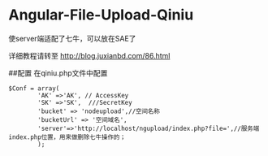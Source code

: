 # Angular-File-Upload-Qiniu
使server端适配了七牛，可以放在SAE了

详细教程请转至 
http://blog.juxianbd.com/86.html

##配置
在qiniu.php文件中配置

```javascipt
$Conf = array(
        'AK' =>'AK', // AccessKey
        'SK' =>'SK',  ///SecretKey
        'bucket' => 'nodeupload',//空间名称
        'bucketUrl' => '空间域名', 
        'server'=>'http://localhost/ngupload/index.php?file=',//服务端 index.php位置，用来做删除七牛操作的；
        );
```

